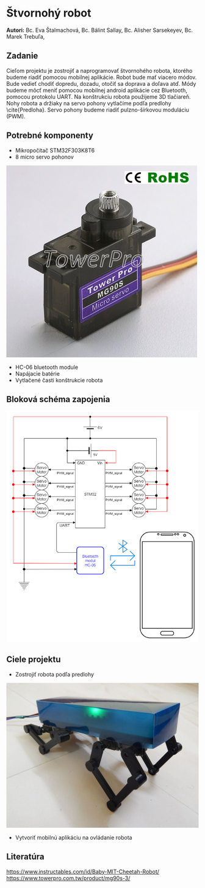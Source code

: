 # Štvornohý robot
__Autori:__ Bc. Eva Štalmachová, Bc. Bálint Sallay, Bc. Alisher Sarsekeyev, Bc. Marek Trebuľa,
## Zadanie

Cieľom projektu je zostrojiť a naprogramovať štvornohého robota, ktorého budeme riadiť pomocou mobilnej aplikácie.
Robot bude mať viacero módov. Bude vedieť chodiť dopredu, dozadu, otočiť sa doprava a doľava atď. Módy budeme môcť
meniť pomocou mobilnej android aplikácie cez Bluetooth, pomocou protokolu UART. Na konštrukciu robota použijeme 3D
tlačiareň. Nohy robota a držiaky na servo pohony vytlačíme podľa predlohy \cite{Predloha}. Servo pohony budeme riadiť
pulzno-šírkovou moduláciu (PWM).

## Potrebné komponenty
* Mikropočítač STM32F303K8T6
* 8 micro servo pohonov

![ Micro servo MG90S ](https://github.com/markotre/CheetahRobot/blob/develop/Documentation/servo.jpg "Micro servo MG90S")

* HC-06 bluetooth module
* Napájacie batérie
* Vytlačené časti konštrukcie robota
## Bloková schéma zapojenia
![Blokova schema zapojenia ](https://github.com/markotre/CheetahRobot/blob/develop/Documentation/Block_diagram.png "Blokova schema zapojenia")

## Ciele projektu
* Zostrojiť robota podľa predlohy

![Predloha robota](https://github.com/markotre/CheetahRobot/blob/develop/Documentation/robot.jpg "Predloha robota")

* Vytvoriť mobilnú aplikáciu na ovládanie robota
## Literatúra
https://www.instructables.com/id/Baby-MIT-Cheetah-Robot/
https://www.towerpro.com.tw/product/mg90s-3/
